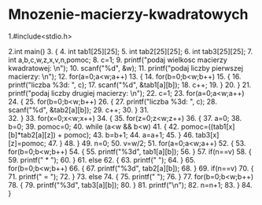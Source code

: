 Mnozenie-macierzy-kwadratowych
==============================
1.#include<stdio.h>

2.int main()
3. {
4.    int tab1[25][25];
5.    int tab2[25][25];
6.    int tab3[25][25];
7.    int a,b,c,w,z,x,v,n,pomoc;
8.    c=1;
9.    printf("podaj wielkosc macierzy kwadratowej: \n");
10.    scanf("%d", &w);
11.    printf("podaj liczby pierwszej macierzy: \n");
12.    for(a=0;a<w;a++)
13.    {
14.        for(b=0;b<w;b++)
15.        {
16.            printf("liczba %3d:  ", c);
17.            scanf("%d", &tab1[a][b]);
18.            c++;
19.        }
20.     }
21.    printf("podaj liczby drugiej macierzy: \n");
22.   c=1;
23.    for(a=0;a<w;a++)
24.    {
25.       for(b=0;b<w;b++)
26.        {
27.            printf("liczba %3d:  ", c);
28.            scanf("%d", &tab2[a][b]);
29.            c++;
30.        }
31.        
32.    }
33.    for(x=0;x<w;x++)
34.    {
35.        for(z=0;z<w;z++)
36.        {
37.    a=0;
38.    b=0;
39.    pomoc=0;
40.    while (a<w && b<w)
41.    {
42.        pomoc=((tab1[x][b]*tab2[a][z]) + pomoc);
43.        b=b+1;
44.        a=a+1;
45.    }
46.    tab3[x][z]=pomoc;
47.    }
48.    }
49.    n=0;
50.    v=w/2;
51.    for(a=0;a<w;a++)
52.    {
53.        for(b=0;b<w;b++)
54.        {
55.            printf("%3d", tab1[a][b]);
56.        }
57.        if(n==v)
58.        {
59.        printf(" * ");
60.        }
61.        else
62.        {
63.            printf("   ");
64.        }
65.        for(b=0;b<w;b++)
66.        {
67.            printf("%3d", tab2[a][b]);
68.        }
69.        if(n==v)
70.        {
71.            printf(" = ");
72.        }
73.        else
74.        {
75.            printf("   ");
76.        }
77.        for(b=0;b<w;b++)
78.        {
79.            printf("%3d", tab3[a][b]);
80.        }
81.        printf("\n");
82.        n=n+1;
83.    }
84.    }

